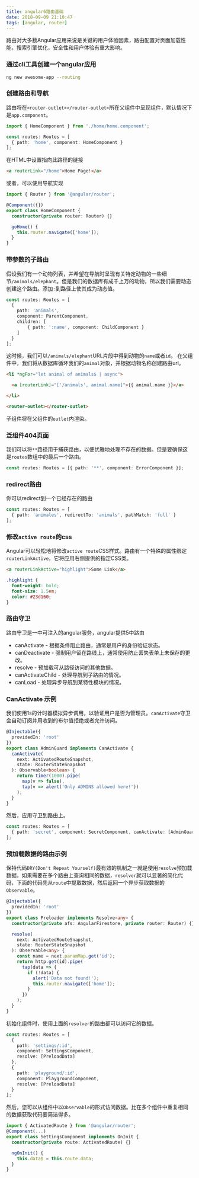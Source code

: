 ```yaml
---
title: angular6路由基础
date: 2018-09-09 21:10:47
tags: [angular, router]
---
```

路由对大多数Angular应用来说是关键的用户体验因素，路由配置对页面加载性能，搜索引擎优化，安全性和用户体验有重大影响。

### 通过cli工具创建一个angular应用

```bash
ng new awesome-app --routing
```

### 创建路由和导航

路由将在`<router-outlet></router-outlet>`所在父组件中呈现组件，默认情况下是`app.component`。

```typescript
import { HomeComponent } from './home/home.component';

const routes: Routes = [
  { path: 'home', component: HomeComponent }
];
```

在HTML中设置指向此路径的链接

```html
<a routerLink="/home">Home Page!</a>
```

或者，可以使用导航实现

```typescript
import { Router } from '@angular/router';

@Component({})
export class HomeComponent {
  constructor(private router: Router) {}

  goHome() {
    this.router.navigate(['home']);
  }
}
```

### 带参数的子路由

假设我们有一个动物列表，并希望在导航时呈现有关特定动物的一些细节`/animals/elephant`。但是我们的数据库有成千上万的动物，所以我们需要动态创建这个路由。添加`:`到路径上使其成为动态值。

```typescript
const routes: Routes = [
  {
    path: 'animals',
    component: ParentComponent,
    children: [
        { path: ':name', component: ChildComponent }
    ]
  }
];
```

这时候，我们可以`/animals/elephant`URL片段中得到动物的`name`或者`id`。
在父组件中，我们将从数据库循环我们的`animal`对象，并根据动物名称创建路由url。

```html
<li *ngFor="let animal of animals$ | async">

  <a [routerLink]="['/animals', animal.name]">{{ animal.name }}</a>

</li>

<router-outlet></router-outlet>
```

子组件将在父组件的`outlet`内渲染。

### 泛组件404页面

我们可以将`**`路径用于捕获路由，以便优雅地处理不存在的数据。但是要确保这是`routes`数组中的最后一个路由。

```typescript
const routes: Routes = [{ path: '**', component: ErrorComponent }];
```

### redirect路由

你可以redirect到一个已经存在的路由

```typescript
const routes: Routes = [
  { path: 'animales', redirectTo: 'animals', pathMatch: 'full' }
];
```

### 修改`active route`的css

Angular可以轻松地将修改`active route`CSS样式。路由有一个特殊的属性绑定`routerLinkActive`，它将应用右侧提供的指定CSS类。

```html
<a routerLinkActive="highlight">Some Link</a>
```

```css
.highlight {
  font-weight: bold;
  font-size: 1.5em;
  color: #23d160;
}
```

### 路由守卫

路由守卫是一中可注入的angular服务，angular提供5中路由

* canActivate - 根据条件阻止路由，通常是用户的身份验证状态。
* canDeactivate - 强制用户留在路线上，通常使用防止丢失表单上未保存的更改。
* resolve - 预加载可从路径访问的其他数据。
* canActivateChild - 处理导航到子路由的情况。
* canLoad - 处理异步导航到某特性模块的情况。

### CanActivate 示例

我们使用1s的计时器模拟异步调用，以验证用户是否为管理员。`canActivate`守卫会自动订阅并用收到的布尔值拒绝或者允许访问。

```typescript
@Injectable({
  providedIn: 'root'
})
export class AdminGuard implements CanActivate {
  canActivate(
    next: ActivatedRouteSnapshot,
    state: RouterStateSnapshot
  ): Observable<boolean> {
    return timer(1000).pipe(
      map(v => false),
      tap(v => alert('Only ADMINS allowed here!'))
    );
  }
}
```

然后，应用守卫到路由上。

```typescript
const routes: Routes = [
  { path: 'secret', component: SecretComponent, canActivate: [AdminGuard] }
];
```

### 预加载数据的路由示例

保持代码`DRY(Don't Repeat Yourself)`最有效的机制之一就是使用`resolve`预加载数据，如果需要在多个路由上查询相同的数据，`resolver`就可以显著的简化代码，下面的代码先从`route`中提取数据，然后返回一个异步获取数据的`Observable`。

```typescript
@Injectable({
  providedIn: 'root'
})
export class Preloader implements Resolve<any> {
  constructor(private afs: AngularFirestore, private router: Router) {}

  resolve(
    next: ActivatedRouteSnapshot,
    state: RouterStateSnapshot
  ): Observable<any> {
    const name = next.paramMap.get('id');
    return http.get(id).pipe(
      tap(data => {
        if (!data) {
          alert('Data not found!');
          this.router.navigate(['home']);
        }
      })
    );
  }
}
```

初始化组件时，使用上面的`resolver`的路由都可以访问它的数据。

```typescript
const routes: Routes = [
  {
    path: 'settings/:id',
    component: SettingsComponent,
    resolve: [PreloadData]
  },
  {
    path: 'playground/:id',
    component: PlaygroundComponent,
    resolve: [PreloadData]
  }
];
```

然后，您可以从组件中以`Observable`的形式访问数据。比在多个组件中重复相同的数据获取代码要简洁得多。

```typescript
import { ActivatedRoute } from '@angular/router';
@Component(...)
export class SettingsComponent implements OnInit {
  constructor(private route: ActivatedRoute) {}

  ngOnInit() {
    this.data$ = this.route.data;
  }
}
```

<!-- * [github源码](https://github.com/whyour/angular-route-demo.git) -->